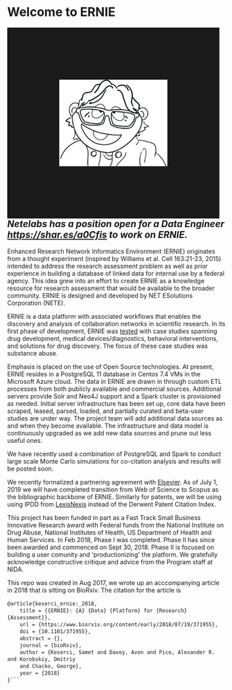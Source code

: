 # Welcome to ERNIE
<img align="left" src="ERNIE.png" width="250" height="200" border="120">

## _Netelabs has a position open for a Data Engineer https://shar.es/a0Cfis to work on ERNIE._

Enhanced Research Network Informatics Environment (ERNIE) originates from a thought experiment (inspired by Williams et al. Cell 163:21-23, 2015) intended to address the research assessment problem as well as prior experience in building a database of linked data for internal use by a federal agency. This idea grew into an effort to create ERNIE as a knowledge resource for research assessment that would be available to the broader community. ERNIE is designed and developed by NET ESolutions Corporation (NETE). 

ERNIE is a data platform with associated workflows that enables the discovery and analysis of collaboration networks in scientific research. In its first phase of development, ERNIE was [tested](https://doi.org/10.1101/371955) with case studies spanning drug development, medical devices/diagnostics, behavioral interventions, and solutions for drug discovery. The focus of these case studies was substance abuse. 

Emphasis is placed on the use of Open Source technologies. At present, ERNIE resides in a PostgreSQL 11 database in 
Centos 7.4 VMs in the Microsoft Azure cloud. The data in ERNIE are drawn in through custom ETL processes from both 
publicly available and commercial sources. Additional servers provide Solr and Neo4J support and a Spark cluster is provisioned as needed.  Initial server infrastructure has been set up, core data have been scraped, leased, parsed, loaded, and partially curated and beta-user studies are under way. The project team will add additional data sources as and when they become available. The infrastructure and data model is continuously upgraded as we add new data sources and prune out less useful ones.

 We have recently used a combination of PostgreSQL and Spark to conduct large scale Monte Carlo simulations for co-citation analysis and results will be posted soon.

We recently formalized a partnering agreement with [Elsevier](https://www.elsevier.com). As of July 1, 2019 we will have completed transition from Web of Science to  Scopus as the bibliographic backbone of ERNIE. Similarly for patents, we will be using using IPDD from [LexisNexis](https://www.lexisnexis.com/en-us/gateway.page) instead of the Derwent Patent Citation Index.

This project has been funded in part as a Fast Track Small Business Innovative Research award with Federal funds from the National Institute on Drug Abuse, National Institutes of Health, US Department of Health and Human Services. In Feb 2018, Phase I was completed. Phase II has since been awarded and commenced on Sept 30, 2018. Phase II is focused on building a user comunity and 'productionizing' the platform. We gratefully acknowledge constructive critique and advice from the Program staff at NIDA.
 
This repo was created in Aug 2017, we wrote up an acccompanying article in 2018 that is sitting on BioRxiv. The citation for the article is 
```
@article{keserci_ernie:_2018,
	title = {{ERNIE}: {A} {Data} {Platform} for {Research} {Assessment}},
	url = {https://www.biorxiv.org/content/early/2018/07/19/371955},
	doi = {10.1101/371955},
	abstract = {},
	journal = {bioRxiv},
	author = {Keserci, Samet and Davey, Avon and Pico, Alexander R. and Korobskiy, Dmitriy 
	and Chacko, George},
	year = {2018}
}```

